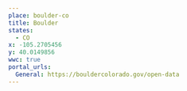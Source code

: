 ```yaml
---
place: boulder-co
title: Boulder
states:
  - CO
x: -105.2705456
y: 40.0149856
wwc: true
portal_urls:
  General: https://bouldercolorado.gov/open-data
---
```

